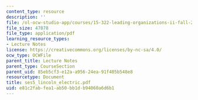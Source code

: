 ```yaml
---
content_type: resource
description: ''
file: /ol-ocw-studio-app/courses/15-322-leading-organizations-ii-fall-2003/e81c2fabfea1ab50bb1db94060a6d6b1_ses5_lincoln_electric.pdf
file_size: 47878
file_type: application/pdf
learning_resource_types:
- Lecture Notes
license: https://creativecommons.org/licenses/by-nc-sa/4.0/
ocw_type: OCWFile
parent_title: Lecture Notes
parent_type: CourseSection
parent_uid: 85eb5cf3-e12a-a956-24ea-91f405b548e8
resourcetype: Document
title: ses5_lincoln_electric.pdf
uid: e81c2fab-fea1-ab50-bb1d-b94060a6d6b1
---
```

